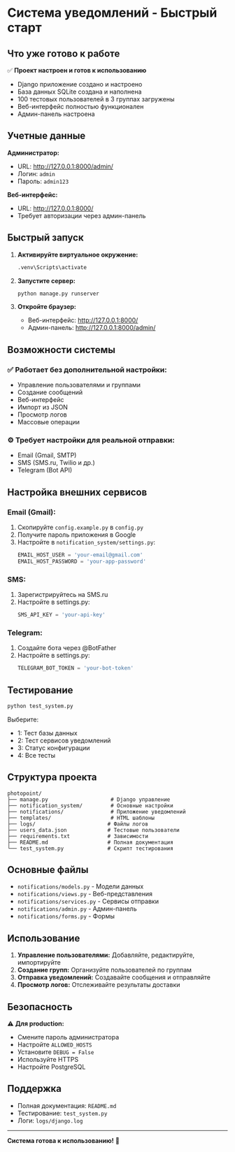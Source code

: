 # Система уведомлений - Быстрый старт

## Что уже готово к работе

✅ **Проект настроен и готов к использованию**
- Django приложение создано и настроено
- База данных SQLite создана и наполнена
- 100 тестовых пользователей в 3 группах загружены
- Веб-интерфейс полностью функционален
- Админ-панель настроена

## Учетные данные

**Администратор:**
- URL: http://127.0.0.1:8000/admin/
- Логин: `admin`
- Пароль: `admin123`

**Веб-интерфейс:**
- URL: http://127.0.0.1:8000/
- Требует авторизации через админ-панель

## Быстрый запуск

1. **Активируйте виртуальное окружение:**
   ```cmd
   .venv\Scripts\activate
   ```

2. **Запустите сервер:**
   ```cmd
   python manage.py runserver
   ```

3. **Откройте браузер:**
   - Веб-интерфейс: http://127.0.0.1:8000/
   - Админ-панель: http://127.0.0.1:8000/admin/

## Возможности системы

### ✅ Работает без дополнительной настройки:
- Управление пользователями и группами
- Создание сообщений
- Веб-интерфейс
- Импорт из JSON
- Просмотр логов
- Массовые операции

### ⚙️ Требует настройки для реальной отправки:
- Email (Gmail, SMTP)
- SMS (SMS.ru, Twilio и др.)
- Telegram (Bot API)

## Настройка внешних сервисов

### Email (Gmail):
1. Скопируйте `config.example.py` в `config.py`
2. Получите пароль приложения в Google
3. Настройте в `notification_system/settings.py`:
   ```python
   EMAIL_HOST_USER = 'your-email@gmail.com'
   EMAIL_HOST_PASSWORD = 'your-app-password'
   ```

### SMS:
1. Зарегистрируйтесь на SMS.ru
2. Настройте в settings.py:
   ```python
   SMS_API_KEY = 'your-api-key'
   ```

### Telegram:
1. Создайте бота через @BotFather
2. Настройте в settings.py:
   ```python
   TELEGRAM_BOT_TOKEN = 'your-bot-token'
   ```

## Тестирование

```cmd
python test_system.py
```

Выберите:
- 1: Тест базы данных
- 2: Тест сервисов уведомлений  
- 3: Статус конфигурации
- 4: Все тесты

## Структура проекта

```
photopoint/
├── manage.py                    # Django управление
├── notification_system/         # Основные настройки
├── notifications/               # Приложение уведомлений
├── templates/                   # HTML шаблоны
├── logs/                       # Файлы логов
├── users_data.json             # Тестовые пользователи
├── requirements.txt            # Зависимости
├── README.md                   # Полная документация
└── test_system.py              # Скрипт тестирования
```

## Основные файлы

- `notifications/models.py` - Модели данных
- `notifications/views.py` - Веб-представления
- `notifications/services.py` - Сервисы отправки
- `notifications/admin.py` - Админ-панель
- `notifications/forms.py` - Формы

## Использование

1. **Управление пользователями:** Добавляйте, редактируйте, импортируйте
2. **Создание групп:** Организуйте пользователей по группам
3. **Отправка уведомлений:** Создавайте сообщения и отправляйте
4. **Просмотр логов:** Отслеживайте результаты доставки

## Безопасность

⚠️ **Для production:**
- Смените пароль администратора
- Настройте `ALLOWED_HOSTS`
- Установите `DEBUG = False`
- Используйте HTTPS
- Настройте PostgreSQL

## Поддержка

- Полная документация: `README.md`
- Тестирование: `test_system.py`
- Логи: `logs/django.log`

---
**Система готова к использованию!** 🚀
